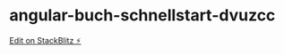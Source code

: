# angular-buch-schnellstart-dvuzcc

[Edit on StackBlitz ⚡️](https://stackblitz.com/edit/angular-buch-schnellstart-dvuzcc)